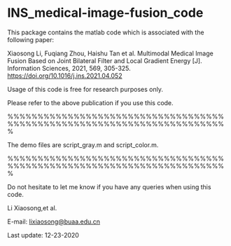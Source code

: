 # INS_medical-image-fusion_code

This package contains the matlab code which is associated with the following paper:

Xiaosong Li, Fuqiang Zhou, Haishu Tan et al. Multimodal Medical Image Fusion Based on Joint Bilateral
Filter and Local Gradient Energy [J]. Information Sciences, 2021, 569, 305-325. https://doi.org/10.1016/j.ins.2021.04.052

Usage of this code is free for research purposes only. 

Please refer to the above publication if you use this code.

%%%%%%%%%%%%%%%%%%%%%%%%%%%%%%%%%%%%%%%%%%%%%%%%%%%%%%%%%%%%%%%%%%%%%%%%%

The demo files are script_gray.m and script_color.m. 

%%%%%%%%%%%%%%%%%%%%%%%%%%%%%%%%%%%%%%%%%%%%%%%%%%%%%%%%%%%%%%%%%%%%%%%%%

Do not hesitate to let me know if you have any queries when using this code.


Li Xiaosong,et al.   
                                                         
E-mail: lixiaosong@buaa.edu.cn

Last update: 12-23-2020
